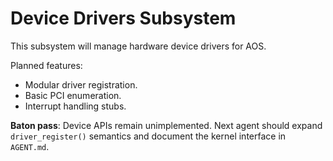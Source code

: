 # Device Drivers Subsystem

This subsystem will manage hardware device drivers for AOS.

Planned features:
- Modular driver registration.
- Basic PCI enumeration.
- Interrupt handling stubs.

**Baton pass**: Device APIs remain unimplemented. Next agent should expand
`driver_register()` semantics and document the kernel interface in
`AGENT.md`.
